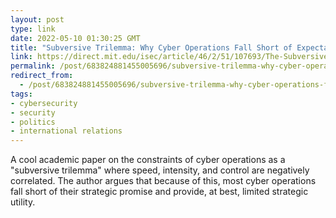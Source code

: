 ```yaml
---
layout: post
type: link
date: 2022-05-10 01:30:25 GMT
title: "Subversive Trilemma: Why Cyber Operations Fall Short of Expectations"
link: https://direct.mit.edu/isec/article/46/2/51/107693/The-Subversive-Trilemma-Why-Cyber-Operations-Fall
permalink: /post/683824881455005696/subversive-trilemma-why-cyber-operations-fall
redirect_from: 
  - /post/683824881455005696/subversive-trilemma-why-cyber-operations-fall
tags:
- cybersecurity
- security
- politics
- international relations
---
```

<p>A cool academic paper on the constraints of cyber operations as a "subversive trilemma" where speed, intensity, and control are negatively correlated. The author argues that because of this, most cyber operations fall short of their strategic promise and provide, at best, limited strategic utility.</p>